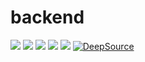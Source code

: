 # backend

![](https://img.shields.io/badge/Coverage-56%25-F2E96B.svg?prefix=$coverage$)
![](https://img.shields.io/badge/Coverage-71%25-5A7302.svg?prefix=$statements$)
![](https://img.shields.io/badge/Coverage-40%25-F2C572.svg?prefix=$branches$)
![](https://img.shields.io/badge/Coverage-39%25-F2C572.svg?prefix=$functions$)
![](https://img.shields.io/badge/Coverage-73%25-5A7302.svg?prefix=$lines$)
[![DeepSource](https://deepsource.io/gh/uwenayoallain/thumbgen.svg/?label=active+issues&show_trend=true&token=7_xcMvV_bgEoKGFIFpPA2rNs)](https://deepsource.io/gh/uwenayoallain/thumbgen/?ref=repository-badge)
